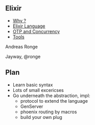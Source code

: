 ## Elixir

* [Why ?](/why.html)
* [Elixir Language](/language.html)
* [OTP and Concurrency](/otp.html)
* [Tools](/tools.html)

Andreas Ronge

Jayway, @ronge


## Plan

* Learn basic syntax
* Lots of small excericses
* Go underneath the abstraction, impl:
  * protocol to extend the language
  * GenServer
  * phoenix routing by macros
  * build your own plug

